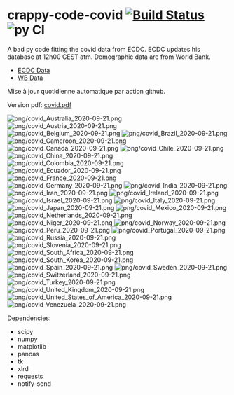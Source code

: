 # crappy-code-covid [![Build Status](https://cloud.drone.io/api/badges/a-lemonnier/crappy-code-covid/status.svg)](https://cloud.drone.io/a-lemonnier/crappy-code-covid) ![py CI](https://github.com/a-lemonnier/crappy-code-covid/workflows/py%20CI/badge.svg)
 
A bad py code fitting the covid data from ECDC. ECDC updates his database at 12h00 CEST atm. Demographic data are from World Bank.
 
- [ECDC Data](https://www.ecdc.europa.eu/en/publications-data/download-todays-data-geographic-distribution-covid-19-cases-worldwide)
- [WB Data](https://data.worldbank.org/indicator/sp.pop.totl)
 
 
Mise à jour quotidienne automatique par action github.
 
Version pdf: [covid.pdf](https://github.com/a-lemonnier/crappy-code-covid/raw/master/covid.pdf)
 
![png/covid_Australia_2020-09-21.png](png/covid_Australia_2020-09-21.png)
![png/covid_Austria_2020-09-21.png](png/covid_Austria_2020-09-21.png)
![png/covid_Belgium_2020-09-21.png](png/covid_Belgium_2020-09-21.png)
![png/covid_Brazil_2020-09-21.png](png/covid_Brazil_2020-09-21.png)
![png/covid_Cameroon_2020-09-21.png](png/covid_Cameroon_2020-09-21.png)
![png/covid_Canada_2020-09-21.png](png/covid_Canada_2020-09-21.png)
![png/covid_Chile_2020-09-21.png](png/covid_Chile_2020-09-21.png)
![png/covid_China_2020-09-21.png](png/covid_China_2020-09-21.png)
![png/covid_Colombia_2020-09-21.png](png/covid_Colombia_2020-09-21.png)
![png/covid_Ecuador_2020-09-21.png](png/covid_Ecuador_2020-09-21.png)
![png/covid_France_2020-09-21.png](png/covid_France_2020-09-21.png)
![png/covid_Germany_2020-09-21.png](png/covid_Germany_2020-09-21.png)
![png/covid_India_2020-09-21.png](png/covid_India_2020-09-21.png)
![png/covid_Iran_2020-09-21.png](png/covid_Iran_2020-09-21.png)
![png/covid_Ireland_2020-09-21.png](png/covid_Ireland_2020-09-21.png)
![png/covid_Israel_2020-09-21.png](png/covid_Israel_2020-09-21.png)
![png/covid_Italy_2020-09-21.png](png/covid_Italy_2020-09-21.png)
![png/covid_Japan_2020-09-21.png](png/covid_Japan_2020-09-21.png)
![png/covid_Mexico_2020-09-21.png](png/covid_Mexico_2020-09-21.png)
![png/covid_Netherlands_2020-09-21.png](png/covid_Netherlands_2020-09-21.png)
![png/covid_Niger_2020-09-21.png](png/covid_Niger_2020-09-21.png)
![png/covid_Norway_2020-09-21.png](png/covid_Norway_2020-09-21.png)
![png/covid_Peru_2020-09-21.png](png/covid_Peru_2020-09-21.png)
![png/covid_Portugal_2020-09-21.png](png/covid_Portugal_2020-09-21.png)
![png/covid_Russia_2020-09-21.png](png/covid_Russia_2020-09-21.png)
![png/covid_Slovenia_2020-09-21.png](png/covid_Slovenia_2020-09-21.png)
![png/covid_South_Africa_2020-09-21.png](png/covid_South_Africa_2020-09-21.png)
![png/covid_South_Korea_2020-09-21.png](png/covid_South_Korea_2020-09-21.png)
![png/covid_Spain_2020-09-21.png](png/covid_Spain_2020-09-21.png)
![png/covid_Sweden_2020-09-21.png](png/covid_Sweden_2020-09-21.png)
![png/covid_Switzerland_2020-09-21.png](png/covid_Switzerland_2020-09-21.png)
![png/covid_Turkey_2020-09-21.png](png/covid_Turkey_2020-09-21.png)
![png/covid_United_Kingdom_2020-09-21.png](png/covid_United_Kingdom_2020-09-21.png)
![png/covid_United_States_of_America_2020-09-21.png](png/covid_United_States_of_America_2020-09-21.png)
![png/covid_Venezuela_2020-09-21.png](png/covid_Venezuela_2020-09-21.png)
 
Dependencies:
- scipy
- numpy
- matplotlib
- pandas
- tk
- xlrd
- requests
- notify-send
